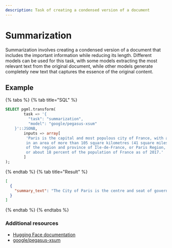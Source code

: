 ```yaml
---
description: Task of creating a condensed version of a document
---
```


# Summarization

Summarization involves creating a condensed version of a document that includes the important information while reducing its length. Different models can be used for this task, with some models extracting the most relevant text from the original document, while other models generate completely new text that captures the essence of the original content.

## Example

{% tabs %}
{% tab title="SQL" %}

```sql
SELECT pgml.transform(
        task => '{
          "task": "summarization", 
          "model": "google/pegasus-xsum"
    }'::JSONB,
        inputs => array[
         'Paris is the capital and most populous city of France, with an estimated population of 2,175,601 residents as of 2018,
         in an area of more than 105 square kilometres (41 square miles). The City of Paris is the centre and seat of government
         of the region and province of Île-de-France, or Paris Region, which has an estimated population of 12,174,880,
         or about 18 percent of the population of France as of 2017.'
        ]
);
```

{% endtab %}
{% tab title="Result" %}

```json
[
  {
    "summary_text": "The City of Paris is the centre and seat of government of the region and province of le-de-France, or Paris Region, which has an estimated population of 12,174,880, or about 18 percent of the population of France as of 2017."
  }
]
```

{% endtab %}
{% endtabs %}

### Additional resources

- [Hugging Face documentation](https://huggingface.co/tasks/summarization)
- [google/pegasus-xsum](https://huggingface.co/google/pegasus-xsum)
